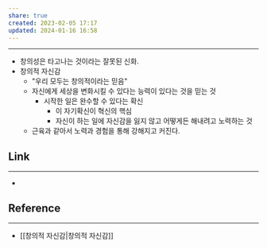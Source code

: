 ```yaml
---
share: true
created: 2023-02-05 17:17
updated: 2024-01-16 16:58
---
```


---
- 창의성은 타고나는 것이라는 잘못된 신화.
- 창의적 자신감 
	- "우리 모두는 창의적이라는 믿음"
	- 자신에게 세상을 변화시킬 수 있다는 능력이 있다는 것을 믿는 것
		- 시작한 일은 완수할 수 있다는 확신
			- 이 자기확신이 혁신의 핵심
			- 자신이 하는 일에 자신감을 잃지 않고 어떻게든 해내려고 노력하는 것
	- 근육과 같아서 노력과 경험을 통해 강해지고 커진다.





## Link
---
- 


## Reference
---
- [[창의적 자신감|창의적 자신감]]